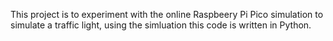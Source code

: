 This project is to experiment with the online Raspbeery Pi Pico simulation to simulate
a traffic light, using the simluation this code is written in Python.

